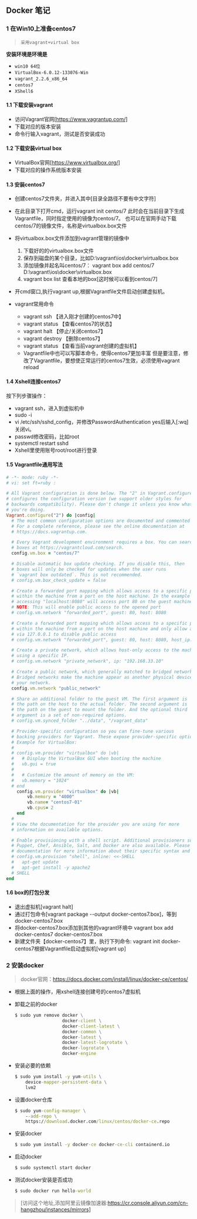 ## Docker 笔记

### 1 在Win10上准备centos7

> `采用vagrant+virtual box`

**安装环境是环境是**

- `win10 64位`
- `VirtualBox-6.0.12-133076-Win`
- `vagrant_2.2.6_x86_64`
- `centos7`
- `XShell6`

#### 1.1 下载安装vagrant

- 访问Vagrant官网[https://www.vagrantup.com/]
- 下载对应的版本安装
- 命令行输入vagrant，测试是否安装成功

#### 1.2 下载安装virtual box

- VirtualBox官网[https://www.virtualbox.org/]
- 下载对应的操作系统版本安装

#### 1.3 安装centos7

- 创建centos7文件夹，并进入其中[目录全路径不要有中文字符]
- 在此目录下打开cmd，运行vagrant init centos/7
     此时会在当前目录下生成Vagrantfile，同时指定使用的镜像为centos/7。
     也可以在官网手动下载centos/7的镜像文件，名称是virtualbox.box文件
- 将virtualbox.box文件添加到vagrant管理的镜像中
  1. 下载好的的virtualbox.box文件
  2. 保存到磁盘的某个目录，比如D:\vagrant\ios\docker\virtualbox.box
  3. 添加镜像并起名叫centos/7：
     vagrant box add centos/7 D:\vagrant\ios\docker\virtualbox.box
  4. vagrant box list  查看本地的box[这时候可以看到centos/7]

-  开cmd窗口,执行vagrant up,根据Vagrantfile文件启动创建虚拟机。
- vagrant常用命令
  - vagrant ssh         【进入刚才创建的centos7中】
  - vagrant status     【查看centos7的状态】
  - vagrant halt          【停止/关闭centos7】
  - vagrant destroy   【删除centos7】
  - vagrant status      【查看当前vagrant创建的虚拟机】
  - Vagrantfile中也可以写脚本命令，使得centos7更加丰富
     但是要注意，修改了Vagrantfile，要想使正常运行的centos7生效，必须使用vagrant reload

#### 1.4 Xshell连接centos7

按下列步骤操作：
- vagrant ssh，进入到虚拟机中
- sudo -i
- vi /etc/ssh/sshd_config，并修改PasswordAuthentication yes后输入[:wq]关闭vi。
- passwd修改密码，比如root
- systemctl restart sshd
- Xshell里使用账号root/root进行登录

#### 1.5 Vagrantfile通用写法

```ruby
# -*- mode: ruby -*-
# vi: set ft=ruby :

# All Vagrant configuration is done below. The "2" in Vagrant.configure
# configures the configuration version (we support older styles for
# backwards compatibility). Please don't change it unless you know what
# you're doing.
Vagrant.configure("2") do |config|
  # The most common configuration options are documented and commented below.
  # For a complete reference, please see the online documentation at
  # https://docs.vagrantup.com.

  # Every Vagrant development environment requires a box. You can search for
  # boxes at https://vagrantcloud.com/search.
  config.vm.box = "centos/7"

  # Disable automatic box update checking. If you disable this, then
  # boxes will only be checked for updates when the user runs
  # `vagrant box outdated`. This is not recommended.
  # config.vm.box_check_update = false

  # Create a forwarded port mapping which allows access to a specific port
  # within the machine from a port on the host machine. In the example below,
  # accessing "localhost:8080" will access port 80 on the guest machine.
  # NOTE: This will enable public access to the opened port
  # config.vm.network "forwarded_port", guest: 80, host: 8080

  # Create a forwarded port mapping which allows access to a specific port
  # within the machine from a port on the host machine and only allow access
  # via 127.0.0.1 to disable public access
  # config.vm.network "forwarded_port", guest: 80, host: 8080, host_ip: "127.0.0.1"

  # Create a private network, which allows host-only access to the machine
  # using a specific IP.
  # config.vm.network "private_network", ip: "192.168.33.10"

  # Create a public network, which generally matched to bridged network.
  # Bridged networks make the machine appear as another physical device on
  # your network.
  config.vm.network "public_network"

  # Share an additional folder to the guest VM. The first argument is
  # the path on the host to the actual folder. The second argument is
  # the path on the guest to mount the folder. And the optional third
  # argument is a set of non-required options.
  # config.vm.synced_folder "../data", "/vagrant_data"

  # Provider-specific configuration so you can fine-tune various
  # backing providers for Vagrant. These expose provider-specific options.
  # Example for VirtualBox:
  #
  # config.vm.provider "virtualbox" do |vb|
  #   # Display the VirtualBox GUI when booting the machine
  #   vb.gui = true
  #
  #   # Customize the amount of memory on the VM:
  #   vb.memory = "1024"
  # end
    config.vm.provider "virtualbox" do |vb|
        vb.memory = "4000"
        vb.name= "centos7-01"
        vb.cpus= 2
    end
  #
  # View the documentation for the provider you are using for more
  # information on available options.

  # Enable provisioning with a shell script. Additional provisioners such as
  # Puppet, Chef, Ansible, Salt, and Docker are also available. Please see the
  # documentation for more information about their specific syntax and use.
  # config.vm.provision "shell", inline: <<-SHELL
  #   apt-get update
  #   apt-get install -y apache2
  # SHELL
end
```

#### 1.6 box的打包分发

- 退出虚拟机[vagrant halt]
- 通过打包命令[vagrant package --output docker-centos7.box]，等到docker-centos7.box
- 将docker-centos7.box添加到其他的vagrant环境中
  	vagrant box add docker-centos7 docker-centos7.box
- 新建文件夹【docker-centos7】里，执行下列命令:
  	vagrant init docker-centos7根据Vagrantfile启动虚拟机[vagrant up]

### 2 安装docker

> docker官网：https://docs.docker.com/install/linux/docker-ce/centos/

- 根据上面的操作，用xshell连接创建号的centos7虚拟机


- 卸载之前的docker

  ```cmd
  $ sudo yum remove docker \
                    docker-client \
                    docker-client-latest \
                    docker-common \
                    docker-latest \
                    docker-latest-logrotate \
                    docker-logrotate \
                    docker-engine
  ```

- 安装必要的依赖

  ````cmd
  $ sudo yum install -y yum-utils \
      device-mapper-persistent-data \
      lvm2
  ````

- 设置docker仓库

  ````cmd
  $ sudo yum-config-manager \
      --add-repo \
      https://download.docker.com/linux/centos/docker-ce.repo
  ````

- 安装docker

  ```cmd
  $ sudo yum install -y docker-ce docker-ce-cli containerd.io
  ```

- 启动docker

  ````cmd
  $ sudo systemctl start docker
  ````

- 测试docker安装是否成功

  ````cmd
  $ sudo docker run hello-world
  ````

>  [访问这个地址,添加阿里云镜像加速器:https://cr.console.aliyun.com/cn-hangzhou/instances/mirrors]

